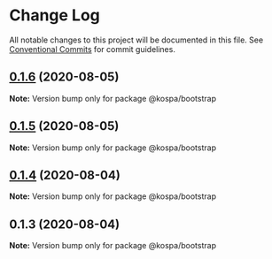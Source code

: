 # Change Log

All notable changes to this project will be documented in this file.
See [Conventional Commits](https://conventionalcommits.org) for commit guidelines.

## [0.1.6](https://github.com/spatools/kospa/compare/@kospa/bootstrap@0.1.5...@kospa/bootstrap@0.1.6) (2020-08-05)

**Note:** Version bump only for package @kospa/bootstrap





## [0.1.5](https://github.com/spatools/kospa/compare/@kospa/bootstrap@0.1.4...@kospa/bootstrap@0.1.5) (2020-08-05)

**Note:** Version bump only for package @kospa/bootstrap





## [0.1.4](https://github.com/spatools/kospa/compare/@kospa/bootstrap@0.1.3...@kospa/bootstrap@0.1.4) (2020-08-04)

**Note:** Version bump only for package @kospa/bootstrap





## 0.1.3 (2020-08-04)

**Note:** Version bump only for package @kospa/bootstrap
